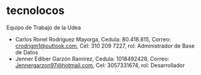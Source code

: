 # tecnolocos
Equipo de Trabajo de la Udea

- Carlos Ronel Rodriguez Mayorga, Cedula: 80.418.815, Correo: crodrigm1@outlook.com, Cel: 310 209 7227, rol: Administrador de Base de Datos
- Jenner Ediber Garzón Ramírez, Cedula: 1018492428, Correo: Jennergarzon97@hotmail.com, Cel: 3057331674, rol: Desarrollador
